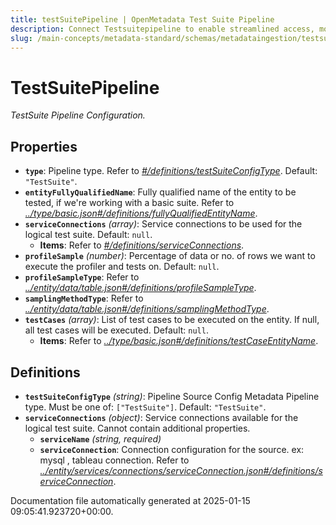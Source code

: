 ```yaml
---
title: testSuitePipeline | OpenMetadata Test Suite Pipeline
description: Connect Testsuitepipeline to enable streamlined access, monitoring, or search of enterprise data using secure and scalable integrations.
slug: /main-concepts/metadata-standard/schemas/metadataingestion/testsuitepipeline
---
```


# TestSuitePipeline

*TestSuite Pipeline Configuration.*

## Properties

- **`type`**: Pipeline type. Refer to *[#/definitions/testSuiteConfigType](#definitions/testSuiteConfigType)*. Default: `"TestSuite"`.
- **`entityFullyQualifiedName`**: Fully qualified name of the entity to be tested, if we're working with a basic suite. Refer to *[../type/basic.json#/definitions/fullyQualifiedEntityName](#/type/basic.json#/definitions/fullyQualifiedEntityName)*.
- **`serviceConnections`** *(array)*: Service connections to be used for the logical test suite. Default: `null`.
  - **Items**: Refer to *[#/definitions/serviceConnections](#definitions/serviceConnections)*.
- **`profileSample`** *(number)*: Percentage of data or no. of rows we want to execute the profiler and tests on. Default: `null`.
- **`profileSampleType`**: Refer to *[../entity/data/table.json#/definitions/profileSampleType](#/entity/data/table.json#/definitions/profileSampleType)*.
- **`samplingMethodType`**: Refer to *[../entity/data/table.json#/definitions/samplingMethodType](#/entity/data/table.json#/definitions/samplingMethodType)*.
- **`testCases`** *(array)*: List of test cases to be executed on the entity. If null, all test cases will be executed. Default: `null`.
  - **Items**: Refer to *[../type/basic.json#/definitions/testCaseEntityName](#/type/basic.json#/definitions/testCaseEntityName)*.
## Definitions

- **`testSuiteConfigType`** *(string)*: Pipeline Source Config Metadata Pipeline type. Must be one of: `["TestSuite"]`. Default: `"TestSuite"`.
- **`serviceConnections`** *(object)*: Service connections available for the logical test suite. Cannot contain additional properties.
  - **`serviceName`** *(string, required)*
  - **`serviceConnection`**: Connection configuration for the source. ex: mysql , tableau connection. Refer to *[../entity/services/connections/serviceConnection.json#/definitions/serviceConnection](#/entity/services/connections/serviceConnection.json#/definitions/serviceConnection)*.


Documentation file automatically generated at 2025-01-15 09:05:41.923720+00:00.
